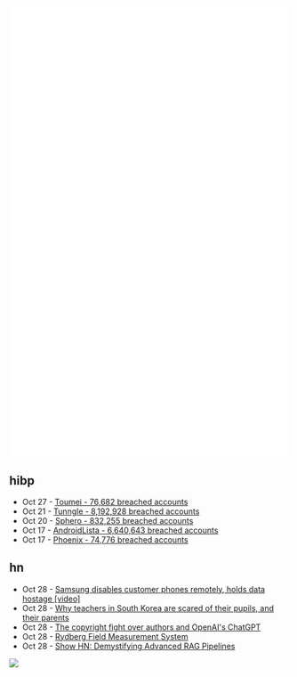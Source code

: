 ![Metrics](https://raw.githubusercontent.com/phixion/phixion/master/metrics.svg)

## hibp

<!--
for https://github.com/phixion/phixion/blob/main/.github/workflows/feeds.yml
-->
<!--START_SECTION:haveibeenpwnd-->
- Oct 27 - [Toumei - 76,682 breached accounts](https://haveibeenpwned.com/PwnedWebsites#Toumei)
- Oct 21 - [Tunngle - 8,192,928 breached accounts](https://haveibeenpwned.com/PwnedWebsites#Tunngle)
- Oct 20 - [Sphero - 832,255 breached accounts](https://haveibeenpwned.com/PwnedWebsites#Sphero)
- Oct 17 - [AndroidLista - 6,640,643 breached accounts](https://haveibeenpwned.com/PwnedWebsites#AndroidLista)
- Oct 17 - [Phoenix - 74,776 breached accounts](https://haveibeenpwned.com/PwnedWebsites#Phoenix)
<!--END_SECTION:haveibeenpwnd-->

## hn

<!--
for https://github.com/phixion/phixion/blob/main/.github/workflows/feeds.yml
-->
<!--START_SECTION:hn-->
- Oct 28 - [Samsung disables customer phones remotely, holds data hostage [video]](https://www.youtube.com/watch?v=Ln4rsxWq3WM)
- Oct 28 - [Why teachers in South Korea are scared of their pupils, and their parents](https://www.cnn.com/2023/10/27/asia/south-korea-teachers-strike-analysis-intl-hnk/index.html)
- Oct 28 - [The copyright fight over authors and OpenAI's ChatGPT](https://www.vox.com/future-perfect/2023/10/25/23930683/openai-chatgpt-george-rr-martin-john-grisham-ai-safety-artificial-intelligence-copyright-law-chatbot)
- Oct 28 - [Rydberg Field Measurement System](https://www.rydbergtechnologies.com/products)
- Oct 28 - [Show HN: Demystifying Advanced RAG Pipelines](https://github.com/pchunduri6/rag-demystified)
<!--END_SECTION:hn-->

<!--
for https://yhype.me
-->
![](https://hit.yhype.me/github/profile?user_id=13013670)
